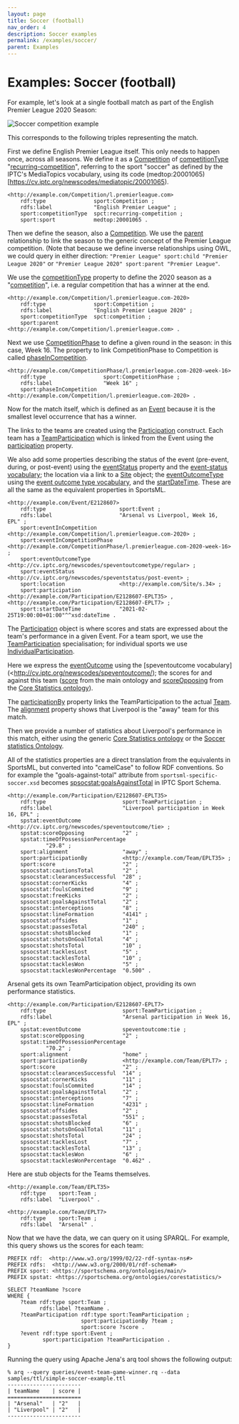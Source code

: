 ```yaml
---
layout: page
title: Soccer (football)
nav_order: 4
description: Soccer examples
permalink: /examples/soccer/
parent: Examples
---
```

# Examples: Soccer (football)

For example, let's look at a single football match as part of the English Premier League 2020
Season:

![Soccer competition example](../diagrams/soccer-competition-example.png)

This corresponds to the following triples representing the match.

First we define English Premier League itself. This only needs to happen once, across all seasons.
We define it as a [Competition](/ontologies/main/#Competition) of
[competitionType](http://127.0.0.1:4000/ontologies/main/#competitionType)
"[recurring-competition](https://cv.iptc.org/newscodes/spct/recurring-competition)",
referring to the sport "soccer" as defined by the IPTC's MediaTopics vocabulary, using its code
(medtop:20001065)[https://cv.iptc.org/newscodes/mediatopic/20001065).

    <http://example.com/Competition/l.premierleague.com>
        rdf:type               sport:Competition ;
        rdfs:label             "English Premier League" ;
        sport:competitionType  spct:recurring-competition ;
        sport:sport            medtop:20001065 .

Then we define the season, also a [Competition](/ontologies/main/#Competition). We use the
[parent](http://127.0.0.1:4000/ontologies/main/#parent) relationship to link the season to the
generic concept of the Premier League competition. (Note that because we define inverse
relationships using OWL, we could query in either direction: `"Premier League" sport:child
"Premier League 2020"` or `"Premier League 2020" sport:parent "Premier League"`.

We use the [competitionType](http://127.0.0.1:4000/ontologies/main/#competitionType) property to
define the 2020 season as a "[competition](https://cv.iptc.org/newscodes/spct/competition)", i.e.
a regular competition that has a winner at the end.

    <http://example.com/Competition/l.premierleague.com-2020>
        rdf:type               sport:Competition ;
        rdfs:label             "English Premier League 2020" ;
        sport:competitionType  spct:competition ;
        sport:parent           <http://example.com/Competition/l.premierleague.com> .

Next we use [CompetitionPhase](/ontologies/main/#CompetitionPhase) to define a given round in
the season: in this case, Week 16. The property to link CompetitionPhase to Competition is
called [phaseInCompetition](/ontologies/main/#phaseInCompetition).

    <http://example.com/CompetitionPhase/l.premierleague.com-2020-week-16>
        rdf:type                  sport:CompetitionPhase ;
        rdfs:label                "Week 16" ;
        sport:phaseInCompetition  <http://example.com/Competition/l.premierleague.com-2020> .

Now for the match itself, which is defined as an [Event](/ontologies/main/#Event) because it is the
smallest level occurrence that has a winner.

The links to the teams are created using the [Participation](/ontologies/main/#Participation)
construct. Each team has a [TeamParticipation](/ontologies/main/#TeamParticipation) which is linked
from the Event using the [participation](/ontologies/main/#participation) property.

We also add some properties describing the status of the event (pre-event, during, or post-event)
using the [eventStatus](http://127.0.0.1:4000/ontologies/main/#eventStatus) property and the 
[event-status vocabulary](http://cv.iptc.org/newscodes/speventstatus/); the location via a link to
a [Site](/ontologies/main/#Site) object; the [eventOutcomeType](/ontologies/main/#eventOutcomeType)
using the [event outcome type vocabulary](http://cv.iptc.org/newscodes/speventoutcometype/), and
the [startDateTime](/ontologies/main/#startDateTime). These are all the same as the equivalent
properties in SportsML.

    <http://example.com/Event/E2128607>
        rdf:type                       sport:Event ;
        rdfs:label                     "Arsenal vs Liverpool, Week 16, EPL" ;
        sport:eventInCompetition       <http://example.com/Competition/l.premierleague.com-2020> ;
        sport:eventInCompetitionPhase  <http://example.com/CompetitionPhase/l.premierleague.com-2020-week-16> ;
        sport:eventOutcomeType         <http://cv.iptc.org/newscodes/speventoutcometype/regular> ;
        sport:eventStatus              <http://cv.iptc.org/newscodes/speventstatus/post-event> ;
        sport:location                 <http://example.com/Site/s.34> ;
        sport:participation            <http://example.com/Participation/E2128607-EPLT35> , <http://example.com/Participation/E2128607-EPLT7> ;
        sport:startDateTime            "2021-02-25T19:00:00+01:00"^^xsd:dateTime .

The [Participation](/ontologies/main/#Participation) object is where scores and stats are expressed
about the team's performance in a given Event. For a team sport, we use the
[TeamParticipation](/ontologies/main/#TeamParticipation) specialisation; for individual sports
we use [IndividualParticipation](/ontologies/main/#IndividualParticipation).

Here we express the [eventOutcome](/ontologies/main/#eventOutcome) using the 
[speventoutcome vocabulary](<http://cv.iptc.org/newscodes/speventoutcome/); the scores for and
against this team ([score](/ontologies/main/#score) from the main ontology and
[scoreOpposing](/ontologies/corestatistics/#scoreOpposing) from the
[Core Statistics ontology](/ontologies/corestatistics/)).

The [participationBy](ontologies/main/#participationBy) property links the TeamParticipation to the
actual [Team](/ontologies/main/#Team). The [alignment](ontologies/main/#alignment) property
shows that Liverpool is the "away" team for this match.

Then we provide a number of statistics about Liverpool's performance in this match, either using the
generic [Core Statistics ontology](/ontologies/corestatistics/) or the
[Soccer statistics Ontology](ontologies/soccer/).

All of the statistics properties are a direct translation from the equivalents in SportsML, but
converted into "camelCase" to follow RDF conventions. So for example the "goals-against-total"
attribute from `sportsml-specific-soccer.xsd` becomes
[spsocstat:goalsAgainstTotal](ontologies/soccer#goalsAgainstTotal) in IPTC Sport Schema.

    <http://example.com/Participation/E2128607-EPLT35>
        rdf:type                        sport:TeamParticipation ;
        rdfs:label                      "Liverpool participation in Week 16, EPL" ;
        spstat:eventOutcome             <http://cv.iptc.org/newscodes/speventoutcome/tie> ;
        spstat:scoreOpposing            "2" ;
        spstat:timeOfPossessionPercentage
                "29.8" ;
        sport:alignment                 "away" ;
        sport:participationBy           <http://example.com/Team/EPLT35> ;
        sport:score                     "2" ;
        spsocstat:cautionsTotal         "2" ;
        spsocstat:clearancesSuccessful  "28" ;
        spsocstat:cornerKicks           "4" ;
        spsocstat:foulsCommited         "9" ;
        spsocstat:freeKicks             "2" ;
        spsocstat:goalsAgainstTotal     "2" ;
        spsocstat:interceptions         "8" ;
        spsocstat:lineFormation         "4141" ;
        spsocstat:offsides              "1" ;
        spsocstat:passesTotal           "240" ;
        spsocstat:shotsBlocked          "1" ;
        spsocstat:shotsOnGoalTotal      "4" ;
        spsocstat:shotsTotal            "10" ;
        spsocstat:tacklesLost           "5" ;
        spsocstat:tacklesTotal          "10" ;
        spsocstat:tacklesWon            "5" ;
        spsocstat:tacklesWonPercentage  "0.500" .

Arsenal gets its own TeamParticipation object, providing its own performance statistics.

    <http://example.com/Participation/E2128607-EPLT7>
        rdf:type                        sport:TeamParticipation ;
        rdfs:label                      "Arsenal participation in Week 16, EPL" ;
        spstat:eventOutcome             speventoutcome:tie ;
        spstat:scoreOpposing            "2" ;
        spstat:timeOfPossessionPercentage
                "70.2" ;
        sport:alignment                 "home" ;
        sport:participationBy           <http://example.com/Team/EPLT7> ;
        sport:score                     "2" ;
        spsocstat:clearancesSuccessful  "14" ;
        spsocstat:cornerKicks           "11" ;
        spsocstat:foulsCommited         "14" ;
        spsocstat:goalsAgainstTotal     "2" ;
        spsocstat:interceptions         "7" ;
        spsocstat:lineFormation         "4231" ;
        spsocstat:offsides              "2" ;
        spsocstat:passesTotal           "551" ;
        spsocstat:shotsBlocked          "6" ;
        spsocstat:shotsOnGoalTotal      "11" ;
        spsocstat:shotsTotal            "24" ;
        spsocstat:tacklesLost           "7" ;
        spsocstat:tacklesTotal          "13" ;
        spsocstat:tacklesWon            "6" ;
        spsocstat:tacklesWonPercentage  "0.462" .

Here are stub objects for the Teams themselves.

    <http://example.com/Team/EPLT35>
        rdf:type    sport:Team ;
        rdfs:label  "Liverpool" .

    <http://example.com/Team/EPLT7>
        rdf:type    sport:Team ;
        rdfs:label  "Arsenal" .

Now that we have the data, we can query on it using SPARQL. For example, this query
shows us the scores for each team:

    PREFIX rdf:  <http://www.w3.org/1999/02/22-rdf-syntax-ns#>
    PREFIX rdfs:  <http://www.w3.org/2000/01/rdf-schema#>
    PREFIX sport: <https://sportschema.org/ontologies/main/>
    PREFIX spstat: <https://sportschema.org/ontologies/corestatistics/>

    SELECT ?teamName ?score
    WHERE {
        ?team rdf:type sport:Team ;
              rdfs:label ?teamName .
        ?teamParticipation rdf:type sport:TeamParticipation ;
                           sport:participationBy ?team ;
                           sport:score ?score .
        ?event rdf:type sport:Event ;
               sport:participation ?teamParticipation .
    }

Running the query using Apache Jena's arq tool shows the following output:

    % arq --query queries/event-team-game-winner.rq --data samples/ttl/simple-soccer-example.ttl
    -----------------------
    | teamName    | score |
    =======================
    | "Arsenal"   | "2"   |
    | "Liverpool" | "2"   |
    -----------------------
